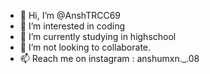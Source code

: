 - 👋 Hi, I’m @AnshTRCC69
- 👀 I’m interested in coding
- 🌱 I’m currently studying in highschool
- 💞️ I’m not looking to collaborate.
- 📫 Reach me on instagram : anshumxn._.08

<!---
AnshTRCC69/AnshTRCC69 is a ✨ special ✨ repository because its `README.md` (this file) appears on your GitHub profile.
You can click the Preview link to take a look at your changes.
--->
